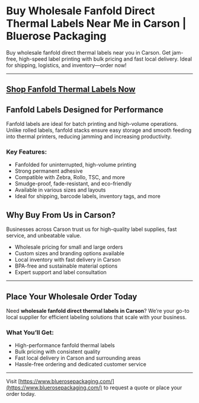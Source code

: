 # Buy Wholesale Fanfold Direct Thermal Labels Near Me in Carson | Bluerose Packaging

Buy wholesale fanfold direct thermal labels near you in Carson. Get jam-free, high-speed label printing with bulk pricing and fast local delivery. Ideal for shipping, logistics, and inventory—order now!

---
[Shop Fanfold Thermal Labels Now](https://www.bluerosepackaging.com/product/fanfold-direct-thermal-labels/)
---

## Fanfold Labels Designed for Performance

Fanfold labels are ideal for batch printing and high-volume operations. Unlike rolled labels, fanfold stacks ensure easy storage and smooth feeding into thermal printers, reducing jamming and increasing productivity.

### Key Features:

- Fanfolded for uninterrupted, high-volume printing  
- Strong permanent adhesive  
- Compatible with Zebra, Rollo, TSC, and more  
- Smudge-proof, fade-resistant, and eco-friendly  
- Available in various sizes and layouts  
- Ideal for shipping, barcode labels, inventory tags, and more  

## Why Buy From Us in Carson?

Businesses across Carson trust us for high-quality label supplies, fast service, and unbeatable value.

- Wholesale pricing for small and large orders  
- Custom sizes and branding options available  
- Local inventory with fast delivery in Carson  
- BPA-free and sustainable material options  
- Expert support and label consultation  

---

## Place Your Wholesale Order Today

Need **wholesale fanfold direct thermal labels in Carson**? We’re your go-to local supplier for efficient labeling solutions that scale with your business.

### What You’ll Get:

- High-performance fanfold thermal labels  
- Bulk pricing with consistent quality  
- Fast local delivery in Carson and surrounding areas  
- Hassle-free ordering and dedicated customer service  

---
Visit [https://www.bluerosepackaging.com/](https://www.bluerosepackaging.com/) to request a quote or place your order today.

